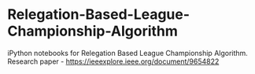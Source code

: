 # Relegation-Based-League-Championship-Algorithm

iPython notebooks for Relegation Based League Championship Algorithm.
Research paper - https://ieeexplore.ieee.org/document/9654822
